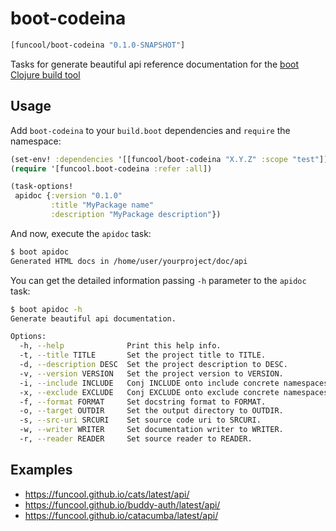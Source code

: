 # boot-codeina

```clojure
[funcool/boot-codeina "0.1.0-SNAPSHOT"]
```

Tasks for generate beautiful api reference documentation for the [boot Clojure build tool][1]


## Usage

Add `boot-codeina` to your `build.boot` dependencies and `require` the namespace:

```clj
(set-env! :dependencies '[[funcool/boot-codeina "X.Y.Z" :scope "test"]])
(require '[funcool.boot-codeina :refer :all])

(task-options!
 apidoc {:version "0.1.0"
         :title "MyPackage name"
         :description "MyPackage description"})
```

And now, execute the `apidoc` task:

```bash
$ boot apidoc
Generated HTML docs in /home/user/yourproject/doc/api
```


You can get the detailed information passing `-h` parameter to the `apidoc` task:

```bash
$ boot apidoc -h
Generate beautiful api documentation.

Options:
  -h, --help              Print this help info.
  -t, --title TITLE       Set the project title to TITLE.
  -d, --description DESC  Set the project description to DESC.
  -v, --version VERSION   Set the project version to VERSION.
  -i, --include INCLUDE   Conj INCLUDE onto include concrete namespaces.
  -x, --exclude EXCLUDE   Conj EXCLUDE onto exclude concrete namespaces.
  -f, --format FORMAT     Set docstring format to FORMAT.
  -o, --target OUTDIR     Set the output directory to OUTDIR.
  -s, --src-uri SRCURI    Set source code uri to SRCURI.
  -w, --writer WRITER     Set documentation writer to WRITER.
  -r, --reader READER     Set source reader to READER.
```

[1]: https://github.com/boot-clj/boot


## Examples ##

- https://funcool.github.io/cats/latest/api/
- https://funcool.github.io/buddy-auth/latest/api/
- https://funcool.github.io/catacumba/latest/api/
